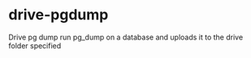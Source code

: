 # drive-pgdump

Drive pg dump run pg_dump on a database and uploads it to the drive folder specified